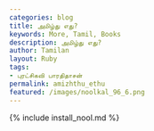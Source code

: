 ```yaml
---  
categories: blog  
title: அமிழ்து எது?
keywords: More, Tamil, Books  
description: அமிழ்து எது?
author: Tamilan  
layout: Ruby  
tags:     
- புரட்சிகவி பாரதிதாசன்
permalink: amizhthu_ethu  
featured: /images/noolkal_96_6.png  
---  
```

{% include install_nool.md %}  
